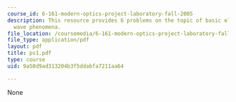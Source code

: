 ```yaml
---
course_id: 6-161-modern-optics-project-laboratory-fall-2005
description: This resource provides 6 problems on the topic of basic electromagnetic
  wave phenomena.
file_location: /coursemedia/6-161-modern-optics-project-laboratory-fall-2005/9a50d9ad313204b3f5ddabfa7211aa64_ps1.pdf
file_type: application/pdf
layout: pdf
title: ps1.pdf
type: course
uid: 9a50d9ad313204b3f5ddabfa7211aa64

---
```

None